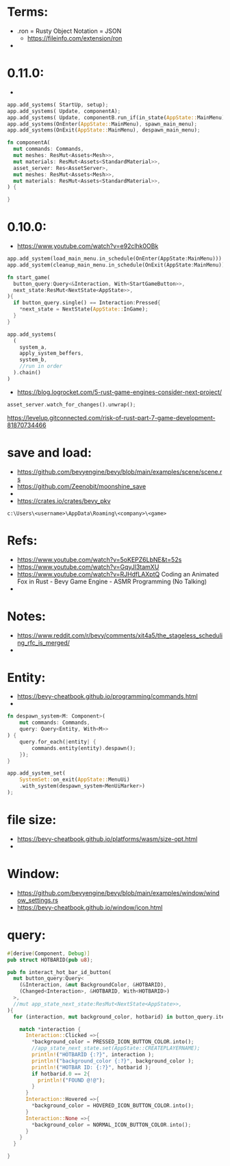 

# Terms:
 * .ron = Rusty Object Notation = JSON
   * https://fileinfo.com/extension/ron
 * 

# 0.11.0:
 * 

```rs
app.add_systems( StartUp, setup);
app.add_systems( Update, componentA);
app.add_systems( Update, componentB.run_if(in_state(AppState::MainMenu));
app.add_systems(OnEnter(AppState::MainMenu), spawn_main_menu);
app.add_systems(OnExit(AppState::MainMenu), despawn_main_menu);

```

```rs
fn componentA(
  mut commands: Commands,
  mut meshes: ResMut<Assets<Mesh>>,
  mut materials: ResMut<Assets<StandardMaterial>>,
  asset_server: Res<AssetServer>,
  mut meshes: ResMut<Assets<Mesh>>,
  mut materials: ResMut<Assets<StandardMaterial>>,
) {

}

```



# 0.10.0:
 * https://www.youtube.com/watch?v=e92clhk0OBk
```rs
app.add_system(load_main_menu.in_schedule(OnEnter(AppState:MainMenu)))
app.add_system(cleanup_main_menu.in_schedule(OnExit(AppState:MainMenu)))

```

```rs
fn start_game(
  button_query:Query<&Interaction, With<StartGameButton>>,
  next_state:ResMut<NextState<AppState>>,
){
  if button_query.single() == Interaction:Pressed{
    *next_state = NextState(AppState::InGame);
  }
}
```

```rs
app.add_systems(
  (
    system_a,
    apply_system_beffers,
    system_b,
    //run in order
  ).chain()
)
```


 * https://blog.logrocket.com/5-rust-game-engines-consider-next-project/
```rs
asset_server.watch_for_changes().unwrap();
```

https://levelup.gitconnected.com/risk-of-rust-part-7-game-development-81870734466



# save and load:
 * https://github.com/bevyengine/bevy/blob/main/examples/scene/scene.rs
 * https://github.com/Zeenobit/moonshine_save
 * 
 * https://crates.io/crates/bevy_pkv
```
c:\Users\<username>\AppData\Roaming\<company>\<game>
```

# Refs:
 * https://www.youtube.com/watch?v=5oKEPZ6LbNE&t=52s
 * https://www.youtube.com/watch?v=GqyJl3tamXU
 * https://www.youtube.com/watch?v=RJHdfLAXptQ Coding an Animated Fox in Rust - Bevy Game Engine - ASMR Programming (No Talking)
 * 

# Notes:
 * https://www.reddit.com/r/bevy/comments/xit4a5/the_stageless_scheduling_rfc_is_merged/
 * 

 # Entity: 
  * https://bevy-cheatbook.github.io/programming/commands.html
  * 

```rs
fn despawn_system<M: Component>(
    mut commands: Commands, 
    query: Query<Entity, With<M>>
) {
    query.for_each(|entity| {
        commands.entity(entity).despawn();
    });
}
```
```rs
app.add_system_set( 
    SystemSet::on_exit(AppState::MenuUi) 
    .with_system(despawn_system<MenUiMarker>) 
);
```

# file size:
 * https://bevy-cheatbook.github.io/platforms/wasm/size-opt.html
 * 

# Window:
 * https://github.com/bevyengine/bevy/blob/main/examples/window/window_settings.rs
 * https://bevy-cheatbook.github.io/window/icon.html

# query:

```rs
#[derive(Component, Debug)]
pub struct HOTBARID(pub u8);
```

```rs
pub fn interact_hot_bar_id_button(
  mut button_query:Query<
    (&Interaction, &mut BackgroundColor, &HOTBARID),
    (Changed<Interaction>, &HOTBARID, With<HOTBARID>)
  >,
  //mut app_state_next_state:ResMut<NextState<AppState>>,
){
  for (interaction, mut background_color, hotbarid) in button_query.iter_mut(){

    match *interaction {
      Interaction::Clicked =>{
        *background_color = PRESSED_ICON_BUTTON_COLOR.into();
        //app_state_next_state.set(AppState::CREATEPLAYERNAME);
        println!("HOTBARID {:?}", interaction );
        println!("background_color {:?}", background_color );
        println!("HOTBAR ID: {:?}", hotbarid );
        if hotbarid.0 == 2{
          println!("FOUND @!@");
        }
      }
      Interaction::Hovered =>{
        *background_color = HOVERED_ICON_BUTTON_COLOR.into();
      }
      Interaction::None =>{
        *background_color = NORMAL_ICON_BUTTON_COLOR.into();
      }
    }
  }

}
```

